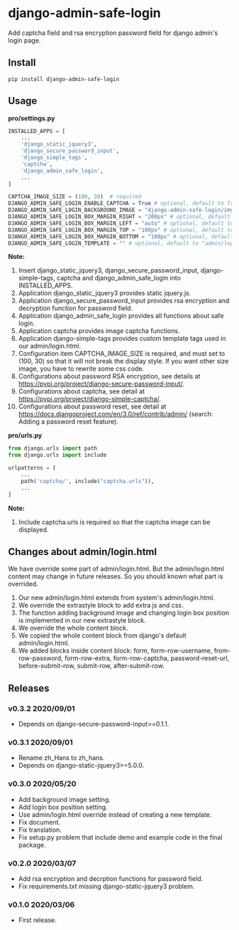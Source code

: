 # django-admin-safe-login

Add captcha field and rsa encryption password field for django admin's login page.

## Install

```shell
pip install django-admin-safe-login
```

## Usage

**pro/settings.py**

```python
INSTALLED_APPS = [
    ...
    'django_static_jquery3',
    'django_secure_password_input',
    'django_simple_tags',
    'captcha',
    'django_admin_safe_login',
    ...
]

CAPTCHA_IMAGE_SIZE = (100, 30)  # required
DJANGO_ADMIN_SAFE_LOGIN_ENABLE_CAPTCHA = True # optional, default to True
DJANGO_ADMIN_SAFE_LOGIN_BACKGROUND_IMAGE = "django-admin-safe-login/img/example-background.jpg"  # optional, default to no-image.
DJANGO_ADMIN_SAFE_LOGIN_BOX_MARGIN_RIGHT = "200px" # optional, default to auto
DJANGO_ADMIN_SAFE_LOGIN_BOX_MARGIN_LEFT = "auto" # optional, default to auto
DJANGO_ADMIN_SAFE_LOGIN_BOX_MARGIN_TOP = "100px" # optional, default to 100px
DJANGO_ADMIN_SAFE_LOGIN_BOX_MARGIN_BOTTOM = "100px" # optional, default to 100px
DJANGO_ADMIN_SAFE_LOGIN_TEMPLATE = "" # optional, default to "admin/login.html".
```

**Note:**

1. Insert django_static_jquery3, django_secure_password_input, django-simple-tags, captcha and django_admin_safe_login into INSTALLED_APPS.
1. Application django_static_jquery3 provides static jquery.js.
1. Application django_secure_password_input provides rsa encryption and decryption function for password field.
1. Application django_admin_safe_login provides all functions about safe login.
1. Application captcha provides image captcha functions.
1. Application django-simple-tags provides custom template tags used in our admin/login.html.
1. Configuration item CAPTCHA_IMAGE_SIZE is required, and must set to (100, 30) so that it will not break the display style. If you want other size image, you have to rewrite some css code.
1. Configurations about password RSA encryption, see details at https://pypi.org/project/django-secure-password-input/.
1. Configurations about captcha, see detail at https://pypi.org/project/django-simple-captcha/.
1. Configurations about password reset, see detail at https://docs.djangoproject.com/en/3.0/ref/contrib/admin/ (search: Adding a password reset feature).

**pro/urls.py**

```python
from django.urls import path
from django.urls import include

urlpatterns = [
    ...
    path('captcha/', include("captcha.urls")),
    ...
]
```

**Note:**

1. Include captcha.urls is required so that the captcha image can be displayed.

## Changes about admin/login.html

We have override some part of admin/login.html. But the admin/login.html content may change in future releases. So you should known what part is overrided.

1. Our new admin/login.html extends from system's admin/login.html.
1. We override the extrastyle block to add extra js and css.
1. The function adding background image and changing login box position is implemented in our new extrastyle block.
1. We override the whole content block.
1. We copied the whole content block from django's default admin/login.html.
1. We added blocks inside content block: form, form-row-username, from-row-password, form-row-extra, form-row-captcha, password-reset-url, before-submit-row, submit-row, after-submit-row.



## Releases

### v0.3.2 2020/09/01

- Depends on django-secure-password-input>=0.1.1.

### v0.3.1 2020/09/01

- Rename zh_Hans to zh_hans.
- Depends on django-static-jquery3>=5.0.0.

### v0.3.0 2020/05/20

- Add background image setting.
- Add login box position setting.
- Use admin/login.html override instead of creating a new template.
- Fix document.
- Fix translation.
- Fix setup.py problem that include demo and example code in the final package.

### v0.2.0 2020/03/07

- Add rsa encryption and decrption functions for password field.
- Fix requirements.txt missing django-static-jquery3 problem.

### v0.1.0 2020/03/06

- First release.